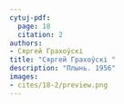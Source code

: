 ```yaml
---
cytuj-pdf:
  page: 18
  citation: 2
authors:
- Сяргей Грахоўскі 
title: "Сяргей Грахоўскі "
description: "Плынь. 1956"
images:
- cites/18-2/preview.png
---
```

